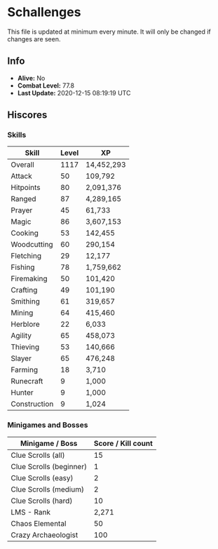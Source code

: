 # Schallenges

This file is updated at minimum every minute. It will only be changed if changes are seen.

## Info

 - **Alive:** No
 - **Combat Level:** 77.8
 - **Last Update:** 2020-12-15 08:19:19 UTC

## Hiscores

### Skills

| Skill | Level | XP |
|--|--|--|
| Overall | 1117 | 14,452,293 |
| Attack | 50 | 109,792 |
| Hitpoints | 80 | 2,091,376 |
| Ranged | 87 | 4,289,165 |
| Prayer | 45 | 61,733 |
| Magic | 86 | 3,607,153 |
| Cooking | 53 | 142,455 |
| Woodcutting | 60 | 290,154 |
| Fletching | 29 | 12,177 |
| Fishing | 78 | 1,759,662 |
| Firemaking | 50 | 101,420 |
| Crafting | 49 | 101,190 |
| Smithing | 61 | 319,657 |
| Mining | 64 | 415,460 |
| Herblore | 22 | 6,033 |
| Agility | 65 | 458,073 |
| Thieving | 53 | 140,666 |
| Slayer | 65 | 476,248 |
| Farming | 18 | 3,710 |
| Runecraft | 9 | 1,000 |
| Hunter | 9 | 1,000 |
| Construction | 9 | 1,024 |

### Minigames and Bosses

| Minigame / Boss | Score / Kill count |
|--|--|
| Clue Scrolls (all) | 15 |
| Clue Scrolls (beginner) | 1 |
| Clue Scrolls (easy) | 2 |
| Clue Scrolls (medium) | 2 |
| Clue Scrolls (hard) | 10 |
| LMS - Rank | 2,271 |
| Chaos Elemental | 50 |
| Crazy Archaeologist | 100 |
